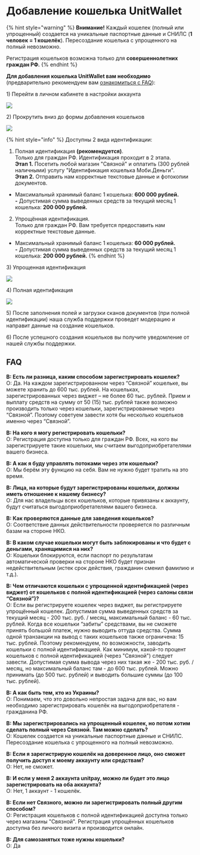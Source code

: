 # Добавление кошелька UnitWallet

{% hint style="warning" %}
**Внимание!** Каждый кошелек \(полный или упрощенный\) создается на уникальные паспортные данные и СНИЛС \(**1 человек = 1 кошелёк**\). Пересоздание кошелька с упрощенного на полный невозможно.

Регистрация кошельков возможна только для **совершеннолетних граждан РФ.**
{% endhint %}

**Для добавления кошелька UnitWallet вам необходимо** \(предварительно рекомендуем вам [ознакомиться с FAQ](https://help.unitpay.money/unitpay-management/dobavlenie-koshelka-unitwallet#faq)\):

1\) Перейти в личном кабинете в настройки аккаунта 

![](../.gitbook/assets/2021-01-27_151056.png)

2\) Прокрутить вниз до формы добавления кошельков

![](../.gitbook/assets/skrin-lk.png)

{% hint style="info" %}
Доступны 2 вида идентификации:

1. Полная идентификация **\(рекомендуется\)**.  
Только для граждан РФ. Идентификация проходит в 2 этапа.  
**Этап 1.** Посетить любой магазин "Связной" и оплатить \(300 рублей наличными\) услугу "Идентификация кошелька Моби.Деньги".  
**Этап 2.** Отправить нам корректные текстовые данные и фотокопии документов.  
-  Максимальный хранимый баланс 1 кошелька: **600 000 рублей.  
-**  Допустимая сумма выведенных средств за текущий месяц 1 кошелька: **200 000 рублей.**

2. Упрощённая идентификация.  
Только для граждан РФ. Вам требуется предоставить нам корректные текстовые данные.  
-  Максимальный хранимый баланс 1 кошелька: **60 000 рублей.  
-**  Допустимая сумма выведенных средств за текущий месяц 1 кошелька: **200 000 рублей.**
{% endhint %}

3\) Упрощенная идентификация

![](../.gitbook/assets/2021-01-27_151335.png)

4\) Полная идентификация

![](../.gitbook/assets/2021-01-27_151353.png)

5\) После заполнения полей и загрузки сканов документов \(при полной идентификации\) наша служба поддержки проведет модерацию и направит данные на создание кошельков. 

6\) После успешного создания кошельков вы получите уведомление от нашей службы поддержки.

## FAQ

**В: Есть ли разница, каким способом зарегистрировать кошелек?**   
О: Да. На каждом зарегистрированном через “Связной” кошельке, вы можете хранить до 600 тыс. рублей. На кошельках, зарегистрированных через виджет – не более 60 тыс. рублей. Прием и выплату средств на сумму от 50 \(15\) тыс. рублей также возможно производить только через кошельки, зарегистрированные через “Связной”. Поэтому советуем завести хотя бы несколько кошельков именно через “Связной”.  
  
**В: На кого я могу регистрировать кошельки?**  
О: Регистрация доступна только для граждан РФ. Всех, на кого вы зарегистрируете такие кошельки, мы считаем выгодоприобретателями вашего бизнеса.

**В: А как я буду управлять потоками через эти кошельки?**  
О: Мы берём эту функцию на себя. Вам не нужно будет тратить на это время.

**В: Лица, на которые будут зарегистрированы кошельки, должны иметь отношение к нашему бизнесу?**  
О: Для нас владельцы всех кошельков, которые привязаны к аккаунту, будут считаться выгодоприобретателями вашего бизнеса.

**В: Как проверяются данные для заведения кошельков?**  
О: Соответствие данных действительности проверяется по различным базам на стороне НКО.   
  
**В: В каком случае кошельки могут быть заблокированы и что будет с деньгами, хранящимися на них?**   
О: Кошельки блокируются, если паспорт по результатам автоматической проверки на стороне НКО будет признан недействительным \(истек срок действия, гражданин сменил фамилию и т.д.\).  
  
**В: Чем отличаются кошельки с упрощенной идентификацией \(через виджет\) от кошельков с полной идентификацией \(через салоны связи “Связной”\)?**  
О: Если вы регистрируете кошелек через виджет, вы регистрируете упрощённый кошелек. Допустимая сумма выведенных средств за текущий месяц - 200 тыс. руб. / месяц, максимальный баланс - 60 тыс. рублей. Когда все кошельки “забиты” средствами, вы не сможете принять большой платеж, нужно выводить оттуда средства. Сумма одной транзакции на вывод с таких кошельков также ограничена: 15 тыс. рублей. Поэтому рекомендуем, по возможности, заводить кошельки с полной идентификацией. Как минимум, какой-то процент кошельков с полной идентификацией \(через "Связной"\) следует завести. Допустимая сумма вывода через них такая же - 200 тыс. руб. / месяц, но максимальный баланс там - до 600 тыс. рублей. Можно принимать \(до 500 тыс. рублей\) и выводить большие суммы \(до 100 тыс. рублей\).  
  
**В: А как быть тем, кто из Украины?**   
О: Понимаем, что это довольно непростая задача для вас, но вам необходимо зарегистрировать кошелёк на выгодоприобретателя - гражданина РФ.  
  
**В: Мы зарегистрировались на упрощенный кошелек, но потом хотим сделать полный через Связной. Там можно сделать?**   
О: Кошелек создается на уникальные паспортные данные и СНИЛС. Пересоздание кошелька с упрощенного на полный невозможно.

**В: Если я зарегистрирую кошелёк на доверенное лицо, оно сможет получить доступ к моему аккаунту или средствам?**   
О: Нет, не сможет.

**В: И если у меня 2 аккаунта unitpay, можно ли будет это лицо зарегистрировать на оба аккаунта?**   
О: Нет, 1 аккаунт - 1 кошелёк.

**В: Если нет Связного, можно ли зарегистрировать полный другим способом?**   
О: Регистрация кошельков с полной идентификацией доступна только через магазины "Связной". Регистрация упрощённых кошельков доступна без личного визита и производится онлайн.

**В: Для самозанятых тоже нужны кошельки?**   
О: Да

